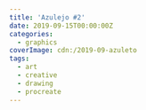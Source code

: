```yaml
---
title: 'Azulejo #2'
date: 2019-09-15T00:00:00Z
categories:
  - graphics
coverImage: cdn:/2019-09-azuleto
tags:
  - art
  - creative
  - drawing
  - procreate
---
```

